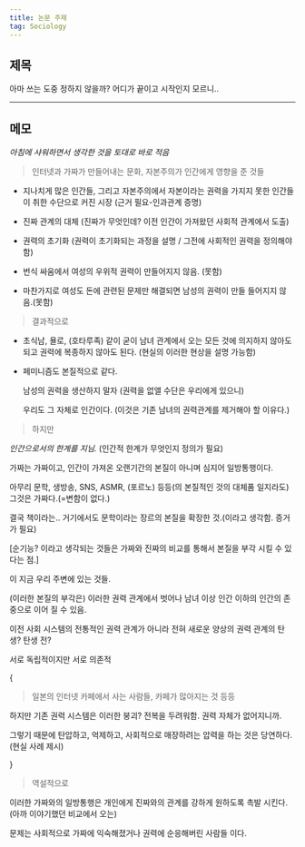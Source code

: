 ```yaml
---
title: 논문 주제
tag: Sociology
---
```




## 제목

아마 쓰는 도중 정하지 않을까? 어디가 끝이고 시작인지 모르니..



---

## 메모

_아침에 샤워하면서 생각한 것을 토대로 바로 적음_

> 인터넷과 가짜가 만들어내는 문화, 자본주의가 인간에게 영향을 준 것들

+ 지나치게 많은 인간들, 그리고 자본주의에서 자본이라는 권력을 가지지 못한 인간들이 취한 수단으로 커진 시장 (근거 필요-인과관계 증명)

+ 진짜 관계의 대체 (진짜가 무엇인데? 이전 인간이 가져왔던 사회적 관계에서 도출)
+ 권력의 초기화 (권력이 초기화되는 과정을 설명 / 그전에 사회적인 권력을 정의해야 함)
+ 번식 싸움에서 여성의 우위적 권력이 만들어지지 않음. (못함)
+ 마찬가지로 여성도 돈에 관련된 문제만 해결되면 남성의 권력이 만들 들어지지 않음.(못함)

> 결과적으로

+ 초식남, 욜로, (호타루족) 같이 굳이 남녀 관계에서 오는 모든 것에 의지하지 않아도 되고 권력에 복종하지 않아도 된다. (현실의 이러한 현상을 설명 가능함)

+ 페미니즘도 본질적으로 같다. 

  남성의 권력을 생산하지 말자 (권력을 없앨 수단은 우리에게 있으니)

  우리도 그 자체로 인간이다. (이것은 기존 남녀의 권력관계를 제거해야 할 이유다.)

> 하지만

_인간으로서의 한계를 지님._ (인간적 한계가 무엇인지 정의가 필요)

가짜는 가짜이고, 인간이 가져온 오랜기간의 본질이 아니며 심지어 일방통행이다.

아무리 문학, 생방송, SNS, ASMR, (포르노) 등등(의 본질적인 것의 대체품 일지라도) 그것은 가짜다.(=변함이 없다.)

 결국 책이라는.. 거기에서도 문학이라는 장르의 본질을 확장한 것.(이라고 생각함. 증거가 필요)

[순기능? 이라고 생각되는 것들은 가짜와 진짜의 비교를 통해서 본질을 부각 시킬 수 있다는 점.]

이 지금 우리 주변에 있는 것들.

(이러한 본질의 부각은) 이러한 권력 관계에서 벗어나 남녀 이상 인간 이하의 인간의 존중으로 이어 질 수 있음.

이전 사회 시스템의 전통적인 권력 관계가 아니라 전혀 새로운 양상의 권력 관계의 탄생? 탄생 전?

서로 독립적이지만 서로 의존적

{

> 일본의 인터넷 카페에서 사는 사람들, 카페가 많아지는 것 등등

하지만 기존 권력 시스템은 이러한 붕괴? 전복을 두려워함. 권력 자체가 없어지니까.

그렇기 때문에 탄압하고, 억제하고, 사회적으로 매장하려는 압력을 하는 것은 당연하다. (현실 사례 제시) 

}

> 역설적으로

이러한 가짜와의 일방통행은 개인에게 진짜와의 관계를 강하게 원하도록 촉발 시킨다. (아까 이야기했던 비교에서 오는)

문제는 사회적으로 가짜에 익숙해졌거나 권력에 순응해버린 사람들 이다.

